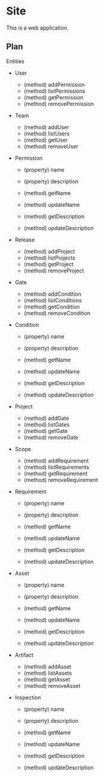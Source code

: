 # Site
This is a web application.

## Plan

Entities

- User
  - (method) addPermission
  - (method) listPermissions
  - (method) getPermission
  - (method) removePermission

- Team
  - (method) addUser
  - (method) listUsers
  - (method) getUser
  - (method) removeUser

- Permission
  - (property) name
  - (property) description

  - (method) getName
  - (method) updateName

  - (method) getDescription
  - (method) updateDescription

- Release
  - (method) addProject
  - (method) listProjects
  - (method) getProject
  - (method) removeProject

- Gate
  - (method) addCondition
  - (method) listConditions
  - (method) getCondition
  - (method) removeCondition

- Condition
  - (property) name
  - (property) description

  - (method) getName
  - (method) updateName

  - (method) getDescription
  - (method) updateDescription

- Project
  - (method) addGate
  - (method) listGates
  - (method) getGate
  - (method) removeGate

- Scope
  - (method) addRequirement
  - (method) listRequirements
  - (method) getRequirement
  - (method) removeRequirement

- Requirement
  - (property) name
  - (property) description

  - (method) getName
  - (method) updateName

  - (method) getDescription
  - (method) updateDescription

- Asset
  - (property) name
  - (property) description
  
  - (method) getName
  - (method) updateName

  - (method) getDescription
  - (method) updateDescription

- Artifact
  - (method) addAsset
  - (method) listAssets
  - (method) getAsset
  - (method) removeAsset

- Inspection
  - (property) name
  - (property) description

  - (method) getName
  - (method) updateName

  - (method) getDescription
  - (method) updateDescription